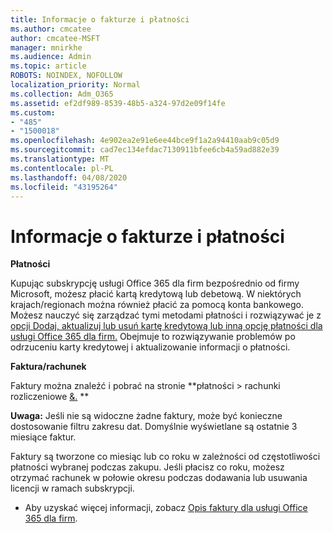 ```yaml
---
title: Informacje o fakturze i płatności
ms.author: cmcatee
author: cmcatee-MSFT
manager: mnirkhe
ms.audience: Admin
ms.topic: article
ROBOTS: NOINDEX, NOFOLLOW
localization_priority: Normal
ms.collection: Adm_O365
ms.assetid: ef2df989-8539-48b5-a324-97d2e09f14fe
ms.custom:
- "485"
- "1500018"
ms.openlocfilehash: 4e902ea2e91e6ee44bce9f1a2a94410aab9c05d9
ms.sourcegitcommit: cad7ec134efdac7130911bfee6cb4a59ad882e39
ms.translationtype: MT
ms.contentlocale: pl-PL
ms.lasthandoff: 04/08/2020
ms.locfileid: "43195264"
---
```

# <a name="invoice-and-payment-information"></a>Informacje o fakturze i płatności

**Płatności**

Kupując subskrypcję usługi Office 365 dla firm bezpośrednio od firmy Microsoft, możesz płacić kartą kredytową lub debetową.  W niektórych krajach/regionach można również płacić za pomocą konta bankowego.  Możesz nauczyć się zarządzać tymi metodami płatności i rozwiązywać je z [opcji Dodaj, aktualizuj lub usuń kartę kredytową lub inną opcję płatności dla usługi Office 365 dla firm.](https://go.microsoft.com/fwlink/?linkid=2118133)  Obejmuje to rozwiązywanie problemów po odrzuceniu karty kredytowej i aktualizowanie informacji o płatności.

**Faktura/rachunek**

Faktury można znaleźć i pobrać na stronie **płatności > rachunki rozliczeniowe [&.](https://go.microsoft.com/fwlink/p/?linkid=848039) **  

**Uwaga:** Jeśli nie są widoczne żadne faktury, może być konieczne dostosowanie filtru zakresu dat.  Domyślnie wyświetlane są ostatnie 3 miesiące faktur.

Faktury są tworzone co miesiąc lub co roku w zależności od częstotliwości płatności wybranej podczas zakupu.  Jeśli płacisz co roku, możesz otrzymać rachunek w połowie okresu podczas dodawania lub usuwania licencji w ramach subskrypcji.
 
- Aby uzyskać więcej informacji, zobacz [Opis faktury dla usługi Office 365 dla firm](https://go.microsoft.com/fwlink/?linkid=2119101).
